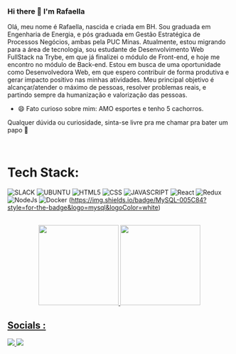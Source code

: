 ### Hi there 👋 I'm Rafaella

Olá, meu nome é Rafaella, nascida e criada em BH. 
Sou graduada em Engenharia de Energia, e pós graduada em Gestão Estratégica de Processos Negócios, ambas pela PUC Minas. Atualmente, estou migrando para a área de tecnologia, sou estudante de Desenvolvimento Web FullStack na Trybe, em que já finalizei o módulo de Front-end, e hoje me encontro no módulo de Back-end.
Estou em busca de uma oportunidade como Desenvolvedora Web, em que espero contribuir de forma produtiva e gerar impacto positivo nas minhas atividades. Meu principal objetivo é alcançar/atender o máximo de pessoas, resolver problemas reais, e partindo sempre da humanização e valorização das pessoas.

- 😄 Fato curioso sobre mim: AMO esportes e tenho 5 cachorros.

Qualquer dúvida ou curiosidade, sinta-se livre pra me chamar pra bater um papo 👯

<br>

# Tech Stack:

![SLACK](https://img.shields.io/badge/Slack-4A154B?style=for-the-badge&logo=slack&logoColor=white)
![UBUNTU](https://img.shields.io/badge/Ubuntu-E95420?style=for-the-badge&logo=ubuntu&logoColor=white)
![HTML5](https://img.shields.io/badge/HTML5-E34F26?style=for-the-badge&logo=html5&logoColor=white)
![CSS](https://img.shields.io/badge/CSS3-1572B6?style=for-the-badge&logo=css3&logoColor=white)
![JAVASCRIPT](https://img.shields.io/badge/JavaScript-323330?style=for-the-badge&logo=javascript&logoColor=F7DF1E)
![React](https://img.shields.io/badge/React-20232A?style=for-the-badge&logo=react&logoColor=61DAFB)
![Redux](https://img.shields.io/badge/Redux-593D88?style=for-the-badge&logo=redux&logoColor=white)
![NodeJs](https://img.shields.io/badge/Node.js-339933?style=for-the-badge&logo=nodedotjs&logoColor=white)
![Docker](https://img.shields.io/badge/Docker-2CA5E0?style=for-the-badge&logo=docker&logoColor=white)
(https://img.shields.io/badge/MySQL-005C84?style=for-the-badge&logo=mysql&logoColor=white)

<br>

<div align="center">
  <a href="https://github.com/rafaellaladeira">
  <img height="180em" src="https://github-readme-stats.vercel.app/api?username=rafaellaladeira&show_icons=true&theme=radical"/>
  <img height="180em" src="https://github-readme-stats.vercel.app/api/top-langs/?username=rafaellaladeira&layout=compact&langs_count=7&theme=radical"/> 
</div>

 ## Socials :
  
  <div>
    <a href="https://www.instagram.com/rafaella.ladeira"><img src="https://img.shields.io/badge/Instagram-%23E4405F.svg?logo=Instagram&logoColor=white"/>
  <a href="https://www.linkedin.com/in/rafaella-ladeira"><img src="https://img.shields.io/badge/LinkedIn-%230077B5.svg?logo=linkedin&logoColor=white"/>
  </div>

